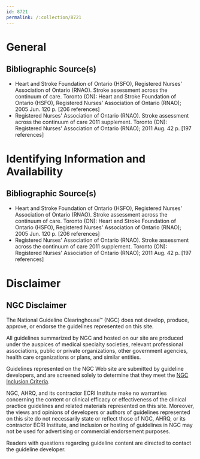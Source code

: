 ```yaml
---
id: 8721
permalink: /:collection/8721
---
```


# General

## Bibliographic Source(s)

- Heart and Stroke Foundation of Ontario (HSFO), Registered Nurses' Association of Ontario (RNAO). Stroke assessment across the continuum of care. Toronto (ON): Heart and Stroke Foundation of Ontario (HSFO), Registered Nurses' Association of Ontario (RNAO); 2005 Jun. 120 p. [206 references]
- Registered Nurses' Association of Ontario (RNAO). Stroke assessment across the continuum of care 2011 supplement. Toronto (ON): Registered Nurses' Association of Ontario (RNAO); 2011 Aug. 42 p. [197 references]

# Identifying Information and Availability

## Bibliographic Source(s)

- Heart and Stroke Foundation of Ontario (HSFO), Registered Nurses' Association of Ontario (RNAO). Stroke assessment across the continuum of care. Toronto (ON): Heart and Stroke Foundation of Ontario (HSFO), Registered Nurses' Association of Ontario (RNAO); 2005 Jun. 120 p. [206 references]
- Registered Nurses' Association of Ontario (RNAO). Stroke assessment across the continuum of care 2011 supplement. Toronto (ON): Registered Nurses' Association of Ontario (RNAO); 2011 Aug. 42 p. [197 references]

# Disclaimer

## NGC Disclaimer

The National Guideline Clearinghouse™ (NGC) does not develop, produce, approve, or endorse the guidelines represented on this site.

All guidelines summarized by NGC and hosted on our site are produced under the auspices of medical specialty societies, relevant professional associations, public or private organizations, other government agencies, health care organizations or plans, and similar entities.

Guidelines represented on the NGC Web site are submitted by guideline developers, and are screened solely to determine that they meet the [NGC Inclusion Criteria](/help-and-about/summaries/inclusion-criteria).

NGC, AHRQ, and its contractor ECRI Institute make no warranties concerning the content or clinical efficacy or effectiveness of the clinical practice guidelines and related materials represented on this site. Moreover, the views and opinions of developers or authors of guidelines represented on this site do not necessarily state or reflect those of NGC, AHRQ, or its contractor ECRI Institute, and inclusion or hosting of guidelines in NGC may not be used for advertising or commercial endorsement purposes.

Readers with questions regarding guideline content are directed to contact the guideline developer.

